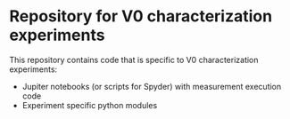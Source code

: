 # Repository for V0 characterization experiments

This repository contains code that is specific to V0 characterization experiments:
* Jupiter notebooks (or scripts for Spyder) with measurement execution code
* Experiment specific python modules


